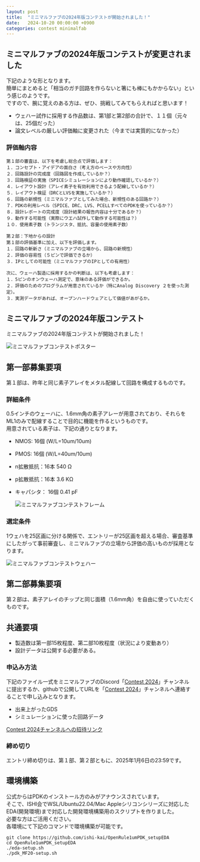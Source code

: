 ```yaml
---
layout: post
title:  "ミニマルファブの2024年版コンテストが開始されました！"
date:   2024-10-20 00:00:00 +0900
categories: contest minimalfab
---
```

## ミニマルファブの2024年版コンテストが変更されました
下記のような形となります。  
簡単にまとめると「相当のガチ回路を作らないと箸にも棒にもかからない」という感じのようです。  
ですので、腕に覚えのある方は、ぜひ、挑戦してみてもらえればと思います！  

* ウェハー試作に採用する作品数は、第1部と第2部の合計で、１１個（元々は、25個だった）
* 論文レベルの厳しい評価軸に変更された（今までは実質的になかった）

### 評価軸内容
```
第１部の審査は、以下を考慮し総合点で評価します：
１．コンセプト・アイデアの面白さ（考え方のベースや方向性）
２．回路設計の完成度（回路図を作成しているか？）
３．回路検証の実施（SPICEシミュレーションにより動作確認しているか？）
４．レイアウト設計（アレイ素子を有効利用できるよう配線しているか？）
５．レイアウト検証（DRCとLVSを実施しているか？）
６．回路の新規性（ミニマルファブとしてみた場合、新規性のある回路か？）
７．PDKの利用レベル（SPICE、DRC、LVS、PCELLすべてのPDKを使っているか？）
８．設計レポートの完成度（設計結果の報告内容は十分であるか？）
９．動作する可能性（実際にウエハ試作して動作する可能性は？）
１０．使用素子数（トランジスタ、抵抗、容量の使用素子数）

第２部：下地からの設計
第１部の評価基準に加え、以下を評価します。
１．回路の斬新さ（ミニマルファブの立場から、回路の新規性）
２．評価の容易性（５ピンで評価できるか）
３．IPとしての可能性（ミニマルファブのIPとしての有用性） 

次に、ウェーハ製造に採用するかの判断は、以下も考慮します：
１．5ピンのオンウェーハ測定で、意味のある評価ができるか。
２．評価のためのプログラムが用意されているか（特にAnalog Discovery ２を使った測定）。
３．実測データがあれば、オープンハードウェアとして価値があがるか。
```

## ミニマルファブの2024年版コンテスト
ミニマルファブの2024年版コンテストが開始されました！  

  ![ミニマルファブコンテストポスター](/assets/images/contest/minimalfab_2024.png)  


## 第一部募集要項
第１部は、昨年と同じ素子アレイをメタル配線して回路を構成するものです。

### 詳細条件
0.5インチのウェーハに、1.6mm角の素子アレーが用意されており、それらをML1のみで配線することで目的に機能を作るというものです。  
用意されている素子は、下記の通りとなります。  
- NMOS: 16個 (W/L=10um/10um)
- PMOS: 16個 (W/L=40um/10um)
- n拡散抵抗：16本 540 Ω
- p拡散抵抗：16本 3.6 KΩ
- キャパシタ： 16個 0.41 pF

  ![ミニマルファブコンテストフレーム](/assets/images/contest/minimalfab_2024_frame.png)  

### 選定条件
1ウェハを25区画に分ける関係で、エントリーが25区画を超える場合、審査基準にしたがって事前審査し、ミニマルファブの立場から評価の高いものが採用となります。

  ![ミニマルファブコンテストウェハー](/assets/images/contest/minimalfab_2024_wafer.png)  


## 第二部募集要項
第２部は、素子アレイのチップと同じ面積（1.6mm角）を自由に使っていただくものです。


## 共通要項
- 製造数は第一部15枚程度、第二部10枚程度（状況により変動あり）
- 設計データは公開する必要がある。

### 申込み方法
下記のファイル一式をミニマルファブのDiscord「[Contest 2024](https://discord.gg/8sNYuZGBwj)」チャンネルに提出するか、githubで公開してURLを「[Contest 2024](https://discord.gg/8sNYuZGBwj)」チャンネルへ連絡することで申し込みとなります。

- 出来上がったGDS
- シミュレーションに使った回路データ

[Contest 2024チャンネルへの招待リンク](https://discord.gg/8sNYuZGBwj)

### 締め切り
エントリ締め切りは、第１部、第２部ともに、2025年1月6日の23:59です。


## 環境構築
公式からはPDKのインストール方のみがアナウンスされています。  
そこで、ISHI会でWSL/Ubuntu22.04/Mac Appleシリコンシリーズに対応したEDA(開発環境)まで対応した開発環境構築用のスクリプトを作りました。  
必要な方はご活用ください。  
各環境にて下記のコマンドで環境構築が可能です。  

```
git clone https://github.com/ishi-kai/OpenRule1umPDK_setupEDA
cd OpenRule1umPDK_setupEDA
./eda-setup.sh
./pdk_MF20-setup.sh
```

